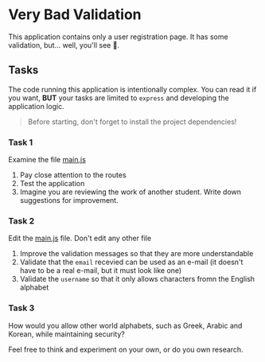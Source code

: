 # Very Bad Validation

This application contains only a user registration page. It has some validation, but... well, you'll see 🥸.

## Tasks

The code running this application is intentionally complex. You can read it if you want, **BUT** your tasks are limited to `express` and developing the application logic.

> Before starting, don't forget to install the project dependencies!

### Task 1

Examine the file [main.js](./main.js)

1. Pay close attention to the routes
2. Test the application
3. Imagine you are reviewing the work of another student. Write down suggestions for improvement.

### Task 2

Edit the [main.js](./main.js) file. Don't edit any other file

1. Improve the validation messages so that they are more understandable
2. Validate that the `email` recevied can be used as an e-mail (it doesn't have to be a real e-mail, but it must look like one)
3. Validate the `username` so that it only allows characters fromn the English alphabet

### Task 3

How would you allow other world alphabets, such as Greek, Arabic and Korean, while maintaining security?

Feel free to think and experiment on your own, or do you own research.
